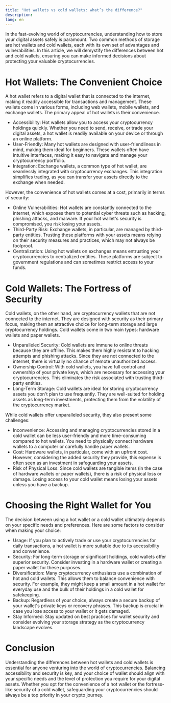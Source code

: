 ```yaml
---
title: "Hot wallets vs cold wallets: what’s the difference?"
description: 
lang: en
---
```



In the fast-evolving world of cryptocurrencies, understanding how to store your digital assets safely is paramount. Two common methods of storage are hot wallets and cold wallets, each with its own set of advantages and vulnerabilities. In this article, we will demystify the differences between hot and cold wallets, ensuring you can make informed decisions about protecting your valuable cryptocurrencies.


# Hot Wallets: The Convenient Choice

A hot wallet refers to a digital wallet that is connected to the internet, making it readily accessible for transactions and management. These wallets come in various forms, including web wallets, mobile wallets, and exchange wallets. The primary appeal of hot wallets is their convenience.



* Accessibility: Hot wallets allow you to access your cryptocurrency holdings quickly. Whether you need to send, receive, or trade your digital assets, a hot wallet is readily available on your device or through an online platform.
* User-Friendly: Many hot wallets are designed with user-friendliness in mind, making them ideal for beginners. These wallets often have intuitive interfaces, making it easy to navigate and manage your cryptocurrency portfolio.
* Integration: Exchange wallets, a common type of hot wallet, are seamlessly integrated with cryptocurrency exchanges. This integration simplifies trading, as you can transfer your assets directly to the exchange when needed.

However, the convenience of hot wallets comes at a cost, primarily in terms of security:



* Online Vulnerabilities: Hot wallets are constantly connected to the internet, which exposes them to potential cyber threats such as hacking, phishing attacks, and malware. If your hot wallet's security is compromised, you risk losing your assets.
* Third-Party Risk: Exchange wallets, in particular, are managed by third-party entities. Trusting these platforms with your assets means relying on their security measures and practices, which may not always be foolproof.
* Centralization: Using hot wallets on exchanges means entrusting your cryptocurrencies to centralized entities. These platforms are subject to government regulations and can sometimes restrict access to your funds.


# Cold Wallets: The Fortress of Security

Cold wallets, on the other hand, are cryptocurrency wallets that are not connected to the internet. They are designed with security as their primary focus, making them an attractive choice for long-term storage and large cryptocurrency holdings. Cold wallets come in two main types: hardware wallets and paper wallets.



* Unparalleled Security: Cold wallets are immune to online threats because they are offline. This makes them highly resistant to hacking attempts and phishing attacks. Since they are not connected to the internet, there is virtually no chance of remote unauthorized access.
* Ownership Control: With cold wallets, you have full control and ownership of your private keys, which are necessary for accessing your cryptocurrencies. This eliminates the risk associated with trusting third-party entities.
* Long-Term Storage: Cold wallets are ideal for storing cryptocurrency assets you don't plan to use frequently. They are well-suited for holding assets as long-term investments, protecting them from the volatility of the cryptocurrency market.

While cold wallets offer unparalleled security, they also present some challenges:



* Inconvenience: Accessing and managing cryptocurrencies stored in a cold wallet can be less user-friendly and more time-consuming compared to hot wallets. You need to physically connect hardware wallets to a computer or carefully handle paper wallets.
* Cost: Hardware wallets, in particular, come with an upfront cost. However, considering the added security they provide, this expense is often seen as an investment in safeguarding your assets.
* Risk of Physical Loss: Since cold wallets are tangible items (in the case of hardware wallets or paper wallets), there is a risk of physical loss or damage. Losing access to your cold wallet means losing your assets unless you have a backup.


# Choosing the Right Wallet for You

The decision between using a hot wallet or a cold wallet ultimately depends on your specific needs and preferences. Here are some factors to consider when making your choice:



* Usage: If you plan to actively trade or use your cryptocurrencies for daily transactions, a hot wallet is more suitable due to its accessibility and convenience.
* Security: For long-term storage or significant holdings, cold wallets offer superior security. Consider investing in a hardware wallet or creating a paper wallet for these purposes.
* Diversification: Many cryptocurrency enthusiasts use a combination of hot and cold wallets. This allows them to balance convenience with security. For example, they might keep a small amount in a hot wallet for everyday use and the bulk of their holdings in a cold wallet for safekeeping.
* Backup: Regardless of your choice, always create a secure backup of your wallet's private keys or recovery phrases. This backup is crucial in case you lose access to your wallet or it gets damaged.
* Stay Informed: Stay updated on best practices for wallet security and consider evolving your storage strategy as the cryptocurrency landscape evolves.


# Conclusion

Understanding the differences between hot wallets and cold wallets is essential for anyone venturing into the world of cryptocurrencies. Balancing accessibility and security is key, and your choice of wallet should align with your specific needs and the level of protection you require for your digital assets. Whether you opt for the convenience of a hot wallet or the fortress-like security of a cold wallet, safeguarding your cryptocurrencies should always be a top priority in your crypto journey.

